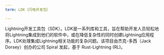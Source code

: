 ```yaml
---
term: LDK（闪电开发包）

---
```

Lightning开发工具包（SDK）。LDK是一系列库和工具，旨在帮助开发人员轻松地将Lightning集成到他们的软件中，或在降低复杂性的同时创建Lightning应用程序。LDK处理集成Lightning相关功能的复杂问题。该项目由杰克-多西（Jack Dorsey）创办的公司 Spiral 发起，基于 Rust-Lightning (RL)。